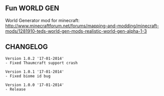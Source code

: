 ## Fun WORLD GEN ##

World Generator mod for minecraft:
http://www.minecraftforum.net/forums/mapping-and-modding/minecraft-mods/1281910-teds-world-gen-mods-realistic-world-gen-alpha-1-3

## CHANGELOG ##

    Version 1.0.2 '17-01-2014'
    - Fixed Thaumcraft support crash
    
    Version 1.0.1 '17-01-2014'
    - Fixed biome id bug
    
    Version 1.0.0 '17-01-2014'
    - Release
